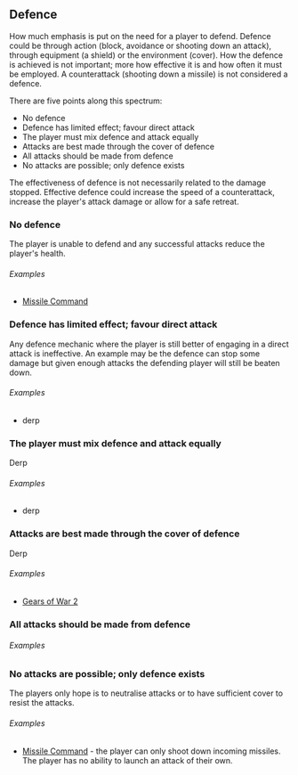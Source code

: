 ## Defence
How much emphasis is put on the need for a player to defend. Defence could be through action (block, avoidance or shooting down an attack), through equipment (a shield) or the environment (cover). How the defence is achieved is not important; more how effective it is and how often it must be employed. A counterattack (shooting down a missile) is not considered a defence.

There are five points along this spectrum:

- No defence
- Defence has limited effect; favour direct attack
- The player must mix defence and attack equally
- Attacks are best made through the cover of defence
- All attacks should be made from defence
- No attacks are possible; only defence exists

The effectiveness of defence is not necessarily related to the damage stopped. Effective defence could increase the speed of a counterattack, increase the player's attack damage or allow for a safe retreat.

### No defence
The player is unable to defend and any successful attacks reduce the player's health.

###### Examples
- [Missile Command](/games/missile-command)

### Defence has limited effect; favour direct attack
Any defence mechanic where the player is still better of engaging in a direct attack is ineffective. An example may be the defence can stop some damage but given enough attacks the defending player will still be beaten down.  

###### Examples
- derp

### The player must mix defence and attack equally
Derp
###### Examples
- derp

### Attacks are best made through the cover of defence
Derp
###### Examples
- [Gears of War 2](/games/gears-of-war-2)

### All attacks should be made from defence

###### Examples

### No attacks are possible; only defence exists
The players only hope is to neutralise attacks or to have sufficient cover to resist the attacks.

###### Examples
- [Missile Command](/games/missile-command) - the player can only shoot down incoming missiles. The player has no ability to launch an attack of their own.